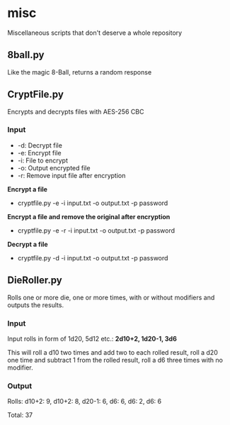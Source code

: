 # misc
Miscellaneous scripts that don't deserve a whole repository

## 8ball.py
Like the magic 8-Ball, returns a random response


## CryptFile.py
Encrypts and decrypts files with AES-256 CBC

### Input
* -d: Decrypt file
* -e: Encrypt file
* -i: File to encrypt
* -o: Output encrypted file
* -r: Remove input file after encryption

**Encrypt a file**
* cryptfile.py -e -i input.txt -o output.txt -p password

**Encrypt a file and remove the original after encryption**
* cryptfile.py -e -r -i input.txt -o output.txt -p password

**Decrypt a file**
* cryptfile.py -d -i input.txt -o output.txt -p password


## DieRoller.py
Rolls one or more die, one or more times, with or without modifiers and outputs the results.

### Input
Input rolls in form of 1d20, 5d12 etc.: **2d10+2, 1d20-1, 3d6**

This will roll a d10 two times and add two to each rolled result, roll a d20 one time and subtract 1 from the rolled result, roll a d6 three times with no modifier.

### Output
Rolls: d10+2: 9, d10+2: 8, d20-1: 6, d6: 6, d6: 2, d6: 6

Total: 37
